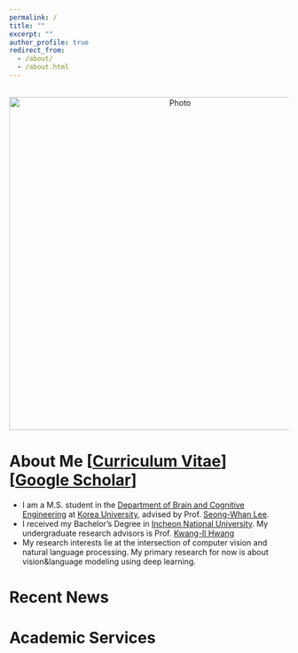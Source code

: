 ```yaml
---
permalink: /
title: ""
excerpt: ""
author_profile: true
redirect_from: 
  - /about/
  - /about.html
---
```



<p align="center">
  <img src="https://MonsKim999.github.io/images/profile2.jpg?raw=true" alt="Photo" style="width: 600px;"/> 
</p>


# About Me [[Curriculum Vitae](https://monskim999.github.io//files/CV__Jung_Jun_Kim.pdf)] [[Google Scholar](https://scholar.google.co.kr/)]
* I am a M.S. student in the [Department of Brain and Cognitive Engineering](https://brain.korea.ac.kr//) at [Korea University](https://www.korea.ac.kr/), advised by Prof. [Seong-Whan Lee](http://pr.korea.ac.kr/sub2_1.php?code=LSW). 
* I received my Bachelor’s Degree in [Incheon National University](http://inu.ac.kr/). My undergraduate research advisors is Prof. [Kwang-Il Hwang](https://sites.google.com/site/brightdayian/)
* My research interests lie at the intersection of computer vision and natural language processing. My primary research for now is about vision&language modeling using deep learning.

# Recent News



# Academic Services

